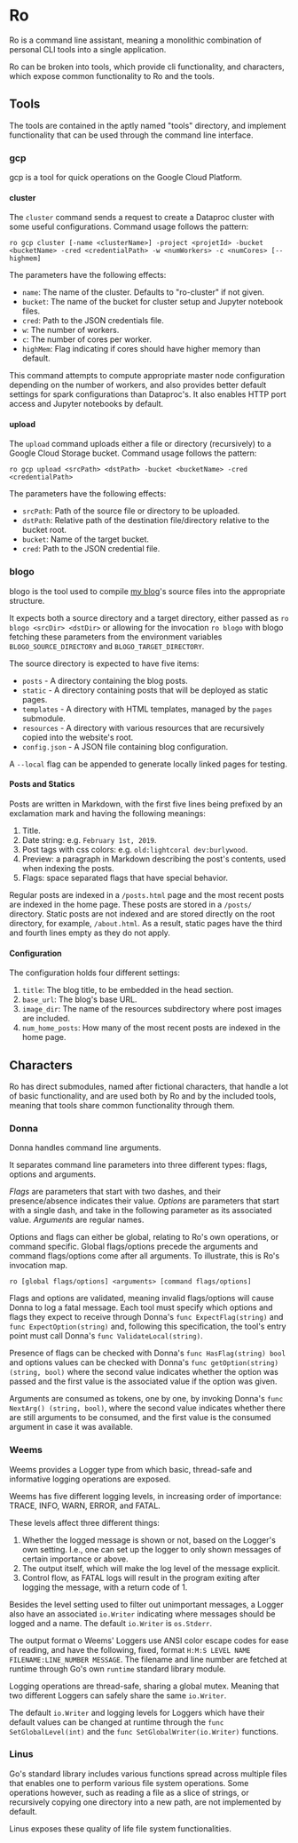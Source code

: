 # Ro

Ro is a command line assistant, meaning a monolithic combination of personal CLI tools
into a single application.

Ro can be broken into tools, which provide cli functionality, and characters, which expose common functionality to
Ro and the tools.

## Tools 

The tools are contained in the aptly named "tools" directory, and implement functionality that can be used
through the command line interface.

### gcp

gcp is a tool for quick operations on the Google Cloud Platform.

#### cluster

The `cluster` command sends a request to create a Dataproc cluster with some useful configurations.
Command usage follows the pattern:
```
ro gcp cluster [-name <clusterName>] -project <projetId> -bucket <bucketName> -cred <credentialPath> -w <numWorkers> -c <numCores> [--highmem]
```

The parameters have the following effects:
* `name`: The name of the cluster. Defaults to "ro-cluster" if not given.
* `bucket`: The name of the bucket for cluster setup and Jupyter notebook files.
* `cred`: Path to the JSON credentials file.
* `w`: The number of workers.
* `c`: The number of cores per worker.
* `highMem`: Flag indicating if cores should have higher memory than default.

This command attempts to compute appropriate master node configuration depending on the number of workers, and also
provides better default settings for spark configurations than Dataproc's. It also enables HTTP port access and
Jupyter notebooks by default. 

#### upload

The `upload` command uploads either a file or directory (recursively) to a Google Cloud Storage bucket.
Command usage follows the pattern:
```
ro gcp upload <srcPath> <dstPath> -bucket <bucketName> -cred <credentialPath> 
``` 

The parameters have the following effects:
* `srcPath`: Path of the source file or directory to be uploaded.
* `dstPath`: Relative path of the destination file/directory relative to the bucket root.
* `bucket`: Name of the target bucket.
* `cred`: Path to the JSON credential file.

### blogo

blogo is the tool used to compile [my blog](https://vsartor.com)'s source files into the appropriate structure.

It expects both a source directory and a target directory, either passed as
`ro blogo <srcDir> <dstDir>` or allowing for the invocation `ro blogo` with blogo fetching these parameters from the environment variables `BLOGO_SOURCE_DIRECTORY` and
`BLOGO_TARGET_DIRECTORY`.

The source directory is expected to have five items:
* `posts` - A directory containing the blog posts.
* `static` - A directory containing posts that will be deployed as static pages.
* `templates` - A directory with HTML templates, managed by the `pages` submodule.
* `resources` - A directory with various resources that are recursively copied into the website's root.
* `config.json` - A JSON file containing blog configuration.

A `--local` flag can be appended to generate locally linked pages for testing.

#### Posts and Statics

Posts are written in Markdown, with the first five lines being prefixed by an exclamation mark and
having the following meanings:
1) Title.
2) Date string: e.g. `February 1st, 2019`.
3) Post tags with css colors: e.g. `old:lightcoral dev:burlywood`.
4) Preview: a paragraph in Markdown describing the post's contents, used when indexing the posts.
5) Flags: space separated flags that have special behavior.

Regular posts are indexed in a `/posts.html` page and the most recent posts are indexed in the home page.
These posts are stored in a `/posts/` directory. Static posts are not indexed and are stored directly on
the root directory, for example, `/about.html`. As a result, static pages have the third and fourth lines
empty as they do not apply.

#### Configuration

The configuration holds four different settings:
1. `title`: The blog title, to be embedded in the head section.
2. `base_url`: The blog's base URL.
3. `image_dir`: The name of the resources subdirectory where post images are included.
4. `num_home_posts`: How many of the most recent posts are indexed in the home page.

## Characters

Ro has direct submodules, named after fictional characters, that handle a lot of basic functionality, and
are used both by Ro and by the included tools, meaning that tools share common functionality through them.

### Donna

Donna handles command line arguments.

It separates command line parameters into three different types: flags, options and arguments.

_Flags_ are parameters that start with two dashes, and their presence/absence indicates their value.
_Options_ are parameters that start with a single dash, and take in the following parameter as its
associated value. _Arguments_ are regular names.

Options and flags can either be global, relating to Ro's own operations, or command specific. Global
flags/options precede the arguments and command flags/options come after all arguments. To illustrate,
this is Ro's invocation map.
```
ro [global flags/options] <arguments> [command flags/options]
```

Flags and options are validated, meaning invalid flags/options will cause Donna to log a fatal message.
Each tool must specify which options and flags they expect to receive through Donna's `func ExpectFlag(string)`
and `func ExpectOption(string)` and, following this specification, the tool's entry point must call Donna's
`func ValidateLocal(string)`.

Presence of flags can be checked with Donna's `func HasFlag(string) bool` and options values can be checked with
Donna's `func getOption(string) (string, bool)` where the second value indicates whether the option was passed and
the first value is the associated value if the option was given.

Arguments are consumed as tokens, one by one, by invoking Donna's `func NextArg() (string, bool)`, where the second
value indicates whether there are still arguments to be consumed, and the first value is the consumed argument in
case it was available.

### Weems

Weems provides a Logger type from which basic, thread-safe and informative logging operations are exposed.

Weems has five different logging levels, in increasing order of importance: TRACE, INFO, WARN, ERROR, and FATAL.

These levels affect three different things:

1. Whether the logged message is shown or not, based on the Logger's own setting. I.e., one can set up the
logger to only shown messages of certain importance or above.
2. The output itself, which will make the log level of the message explicit.
3. Control flow, as FATAL logs will result in the program exiting after logging the message, with a return
code of 1.

Besides the level setting used to filter out unimportant messages, a Logger also have an associated `io.Writer`
indicating where messages should be logged and a name. The default `io.Writer` is `os.Stderr`.

The output format o Weems' Loggers use ANSI color escape codes for ease of reading, and have the following, fixed,
format `H:M:S LEVEL NAME FILENAME:LINE_NUMBER MESSAGE`. The filename and line number are fetched at runtime through
Go's own `runtime` standard library module.

Logging operations are thread-safe, sharing a global mutex. Meaning that two different Loggers can safely share the
same `io.Writer`.

The default `io.Writer` and logging levels for Loggers which have their default values can be changed at runtime
through the `func SetGlobalLevel(int)` and the `func SetGlobalWriter(io.Writer)` functions.

### Linus

Go's standard library includes various functions spread across multiple files that enables one to perform various
file system operations. Some operations however, such as reading a file as a slice of strings, or recursively
copying one directory into a new path, are not implemented by default.

Linus exposes these quality of life file system functionalities.
